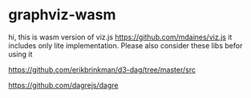 # graphviz-wasm
hi, this is wasm version of viz.js https://github.com/mdaines/viz.js
it includes only lite implementation. 
Please also consider these libs befor using it 

https://github.com/erikbrinkman/d3-dag/tree/master/src

https://github.com/dagrejs/dagre
